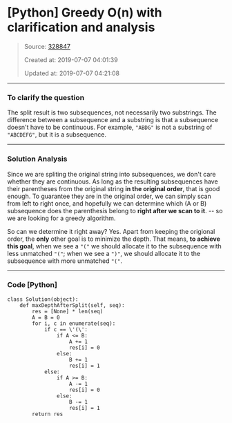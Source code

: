 # [Python] Greedy O(n) with clarification and analysis

> Source: [328847](https://leetcode.com/problems/maximum-nesting-depth-of-two-valid-parentheses-strings/discuss/328847/python-greedy-on-with-clarification-and-analysis)
>
> Created at: 2019-07-07 04:01:39
>
> Updated at: 2019-07-07 04:21:08

----

### To clarify the question

The split result is two subsequences, not necessarily two substrings. The difference between a subsequence and a substring is that a subsequence doesn\'t have to be continuous. For example, `"ABDG"` is not a substring of `"ABCDEFG"`, but it is a subsequence.

---

### Solution Analysis
Since we are spliting the original string into subsequences, we don\'t care whether they are continuous. As long as the resulting subsequences have their parentheses from the original string **in the original order**, that is good enough. To guarantee they are in the original order, we can simply scan from left to right once, and hopefully we can determine which (A or B) subsequence does the parenthesis belong to **right after we scan to it**. -- so we are looking for a greedy algorithm.

So can we determine it right away? Yes. Apart from keeping the origional order, the **only** other goal is to minimize the depth. That means, **to achieve this goal**, when we see a `"("` we should allocate it to the subsequence with less unmatched `"("`; when we see a `")"`, we should allocate it to the subsequence with more unmatched `"("`.

---

### Code [Python]
```
class Solution(object):
    def maxDepthAfterSplit(self, seq):
        res = [None] * len(seq)
        A = B = 0
        for i, c in enumerate(seq):
            if c == \'(\':
                if A <= B:
                    A += 1
                    res[i] = 0
                else:
                    B += 1
                    res[i] = 1
            else:
                if A >= B:
                    A -= 1
                    res[i] = 0
                else:
                    B -= 1
                    res[i] = 1
        return res
```


